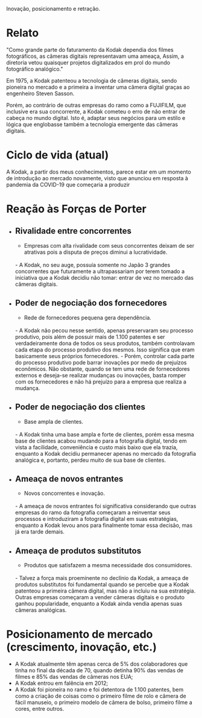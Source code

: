 Inovação, posicionamento e retração.

# Relato

"Como grande parte do faturamento da Kodak dependia dos filmes fotográficos, as câmeras digitais representavam uma ameaça, Assim, a diretoria vetou quaisquer projetos digitalizados em prol do mundo fotográfico analógico."

Em 1975, a Kodak patenteou a tecnologia de câmeras digitais, sendo pioneira no mercado e a primeira a inventar uma câmera digital graças ao engenheiro Steven Sasson.

Porém, ao contrário de outras empresas do ramo como a FUJIFILM, que inclusive era sua concorrente, a Kodak cometeu o erro de não entrar de cabeça no mundo digital. Isto é, adaptar seus negócios para um estilo e lógica que englobasse também a tecnologia emergente das câmeras digitais.

# Ciclo de vida (atual)

A Kodak, a partir dos meus conhecimentos, parece estar em um momento de introdução ao mercado novamente, visto que anunciou em resposta à pandemia da COVID-19 que começaria a produzir 

# Reação às Forças de Porter

- ## Rivalidade entre concorrentes
    - Empresas com alta rivalidade com seus concorrentes deixam de ser atrativas pois a disputa de preços diminui a lucratividade.
    <br>
    - A Kodak, no seu auge, possuía somente no Japão 3 grandes concorrentes que futuramente a ultrapassariam por terem tomado a iniciativa que a Kodak decidiu não tomar: entrar de vez no mercado das câmeras digitais.
    <br>
- ## Poder de negociação dos fornecedores
    - Rede de fornecedores pequena gera dependência.
    <br>
    - A Kodak não pecou nesse sentido, apenas preservaram seu processo produtivo, pois além de possuir mais de 1.100 patentes e ser verdadeiramente dona de todos os seus produtos, também controlavam cada etapa do processo produtivo dos mesmos. Isso significa que eram basicamente seus próprios fornecedores.
    - Porém, controlar cada parte do processo produtivo pode barrar inovações por medo de prejuízos econômicos. Não obstante, quando se tem uma rede de fornecedores externos e deseja-se realizar mudanças ou inovações, basta romper com os fornecedores e não há prejuízo para a empresa que realiza a mudança.
    <br>
- ## Poder de negociação dos clientes
    - Base ampla de clientes.
    <br>
    - A Kodak tinha uma base ampla e forte de clientes, porém essa mesma base de clientes acabou mudando para a fotografia digital, tendo em vista a facilidade, conveniência e custo mais baixo que ela trazia, enquanto a Kodak decidiu permanecer apenas no mercado da fotografia analógica e, portanto, perdeu muito de sua base de clientes.
    <br>
- ## Ameaça de novos entrantes
    - Novos concorrentes e inovação.
    <br>
    - A ameaça de novos entrantes foi significativa considerando que outras empresas do ramo da fotografia começaram a reinventar seus processos e introduziram a fotografia digital em suas estratégias, enquanto a Kodak levou anos para finalmente tomar essa decisão, mas já era tarde demais.
    <br>
- ## Ameaça de produtos substitutos
    - Produtos que satisfazem a mesma necessidade dos consumidores.
    <br>
    - Talvez a força mais proeminente no declínio da Kodak, a ameaça de produtos substitutos foi fundamental quando se percebe que a Kodak patenteou a primeira câmera digital, mas não a incluiu na sua estratégia. Outras empresas começaram a vender câmeras digitais e o produto ganhou popularidade, enquanto a Kodak ainda vendia apenas suas câmeras analógicas.
    
# Posicionamento de mercado (crescimento, inovação, etc.)

- A Kodak atualmente têm apenas cerca de 5% dos colaboradores que tinha no final da década de 70, quando detinha 90% das vendas de filmes e 85% das vendas de câmeras nos EUA;
- A Kodak entrou em falência em 2012;
- A Kodak foi pioneira no ramo e foi detentora de 1.100 patentes, bem como a criação de coisas como o primeiro filme de rolo e câmera de fácil manuseio, o primeiro modelo de câmera de bolso, primeiro filme a cores, entre outros.